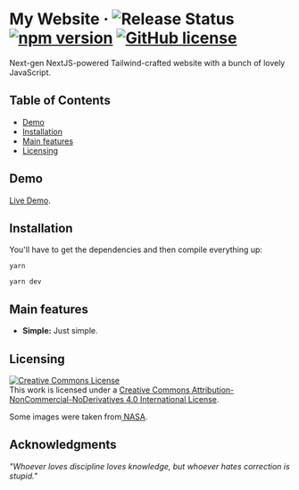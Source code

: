 # My Website &middot; ![Release Status](https://img.shields.io/badge/release-v1.0.0-blue) [![npm version](https://img.shields.io/npm/v/react.svg?style=flat)](https://www.npmjs.com/package/react) <!-- ![Build Status](https://david-dm.org/username/file.svg) --> [![GitHub license](https://img.shields.io/badge/license-CC-blue.svg)](http://creativecommons.org/licenses/by-nc-nd/4.0/)
Next-gen NextJS-powered Tailwind-crafted website with a bunch of lovely JavaScript.

## Table of Contents
  - [Demo](#demo)
  - [Installation](#installation)
  - [Main features](#main-features)
  - [Licensing](#licensing)

## Demo

[Live Demo](http://serverket.vercel.app).

## Installation
You'll have to get the dependencies and then compile everything up:

```
yarn

yarn dev
```

## Main features
* **Simple:** Just simple.

## Licensing
<a rel="license" href="http://creativecommons.org/licenses/by-nc-nd/4.0/"><img alt="Creative Commons License" style="border-width:0" src="https://i.creativecommons.org/l/by-nc-nd/4.0/88x31.png" /></a><br />This work is licensed under a <a rel="license" href="http://creativecommons.org/licenses/by-nc-nd/4.0/">Creative Commons Attribution-NonCommercial-NoDerivatives 4.0 International License</a>.

Some images were taken from<a href="https://www.nasa.gov"> NASA</a>.

## Acknowledgments

*"Whoever loves discipline loves knowledge, but whoever hates correction is stupid."*